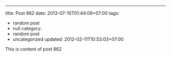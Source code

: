 ---
title: Post 862
date: 2013-07-10T01:44:09+07:00
tags:
  - random post
  - null
category:
  - random post
  - uncategorized
updated: 2012-02-11T10:53:03+07:00

This is content of post 862